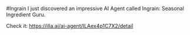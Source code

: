 #Ingrain
I just discovered an impressive AI Agent called Ingrain: Seasonal Ingredient Guru.

Check it: https://illa.ai/ai-agent/ILAex4p1C7X2/detail

